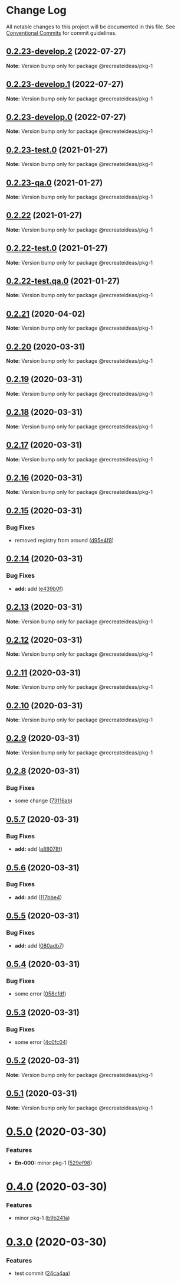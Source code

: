 # Change Log

All notable changes to this project will be documented in this file.
See [Conventional Commits](https://conventionalcommits.org) for commit guidelines.

## [0.2.23-develop.2](https://github.com/recreateideas/lerna-monorepo/compare/@recreateideas/pkg-1@0.2.23-develop.1...@recreateideas/pkg-1@0.2.23-develop.2) (2022-07-27)

**Note:** Version bump only for package @recreateideas/pkg-1





## [0.2.23-develop.1](https://github.com/recreateideas/lerna-monorepo/compare/@recreateideas/pkg-1@0.2.23-develop.0...@recreateideas/pkg-1@0.2.23-develop.1) (2022-07-27)

**Note:** Version bump only for package @recreateideas/pkg-1





## [0.2.23-develop.0](https://github.com/recreateideas/lerna-monorepo/compare/@recreateideas/pkg-1@0.2.23-test.0...@recreateideas/pkg-1@0.2.23-develop.0) (2022-07-27)

**Note:** Version bump only for package @recreateideas/pkg-1





## [0.2.23-test.0](https://github.com/recreateideas/lerna-monorepo/compare/@recreateideas/pkg-1@0.2.23-qa.0...@recreateideas/pkg-1@0.2.23-test.0) (2021-01-27)

**Note:** Version bump only for package @recreateideas/pkg-1





## [0.2.23-qa.0](https://github.com/recreateideas/lerna-monorepo/compare/@recreateideas/pkg-1@0.2.22...@recreateideas/pkg-1@0.2.23-qa.0) (2021-01-27)

**Note:** Version bump only for package @recreateideas/pkg-1





## [0.2.22](https://github.com/recreateideas/lerna-monorepo/compare/@recreateideas/pkg-1@0.2.22-test.0...@recreateideas/pkg-1@0.2.22) (2021-01-27)

**Note:** Version bump only for package @recreateideas/pkg-1





## [0.2.22-test.0](https://github.com/recreateideas/lerna-monorepo/compare/@recreateideas/pkg-1@0.2.22-test.qa.0...@recreateideas/pkg-1@0.2.22-test.0) (2021-01-27)

**Note:** Version bump only for package @recreateideas/pkg-1





## [0.2.22-test.qa.0](https://github.com/recreateideas/lerna-monorepo/compare/@recreateideas/pkg-1@0.2.21...@recreateideas/pkg-1@0.2.22-test.qa.0) (2021-01-27)

**Note:** Version bump only for package @recreateideas/pkg-1





## [0.2.21](https://github.com/recreateideas/lerna-monorepo/compare/@recreateideas/pkg-1@0.2.20...@recreateideas/pkg-1@0.2.21) (2020-04-02)

**Note:** Version bump only for package @recreateideas/pkg-1





## [0.2.20](https://github.com/recreateideas/lerna-monorepo/compare/@recreateideas/pkg-1@0.2.19...@recreateideas/pkg-1@0.2.20) (2020-03-31)

**Note:** Version bump only for package @recreateideas/pkg-1





## [0.2.19](https://github.com/recreateideas/lerna-monorepo/compare/@recreateideas/pkg-1@0.2.18...@recreateideas/pkg-1@0.2.19) (2020-03-31)

**Note:** Version bump only for package @recreateideas/pkg-1





## [0.2.18](https://github.com/recreateideas/lerna-monorepo/compare/@recreateideas/pkg-1@0.2.17...@recreateideas/pkg-1@0.2.18) (2020-03-31)

**Note:** Version bump only for package @recreateideas/pkg-1





## [0.2.17](https://github.com/recreateideas/lerna-monorepo/compare/@recreateideas/pkg-1@0.2.16...@recreateideas/pkg-1@0.2.17) (2020-03-31)

**Note:** Version bump only for package @recreateideas/pkg-1





## [0.2.16](https://github.com/recreateideas/lerna-monorepo/compare/@recreateideas/pkg-1@0.2.15...@recreateideas/pkg-1@0.2.16) (2020-03-31)

**Note:** Version bump only for package @recreateideas/pkg-1





## [0.2.15](https://github.com/recreateideas/lerna-monorepo/compare/@recreateideas/pkg-1@0.2.14...@recreateideas/pkg-1@0.2.15) (2020-03-31)


### Bug Fixes

* removed registry from around ([d95e4f8](https://github.com/recreateideas/lerna-monorepo/commit/d95e4f88797dc9388fc89f03324604a5dd46f984))





## [0.2.14](https://github.com/recreateideas/lerna-monorepo/compare/@recreateideas/pkg-1@0.2.13...@recreateideas/pkg-1@0.2.14) (2020-03-31)


### Bug Fixes

* **add:** add ([e439b0f](https://github.com/recreateideas/lerna-monorepo/commit/e439b0fb7ee7f1bcdfef1adb56eac2a35fd07d26))





## [0.2.13](https://github.com/recreateideas/lerna-monorepo/compare/@recreateideas/pkg-1@0.2.12...@recreateideas/pkg-1@0.2.13) (2020-03-31)

**Note:** Version bump only for package @recreateideas/pkg-1





## [0.2.12](https://github.com/recreateideas/lerna-monorepo/compare/@recreateideas/pkg-1@0.2.11...@recreateideas/pkg-1@0.2.12) (2020-03-31)

**Note:** Version bump only for package @recreateideas/pkg-1





## [0.2.11](https://github.com/recreateideas/lerna-monorepo/compare/@recreateideas/pkg-1@0.2.10...@recreateideas/pkg-1@0.2.11) (2020-03-31)

**Note:** Version bump only for package @recreateideas/pkg-1





## [0.2.10](https://github.com/recreateideas/lerna-monorepo/compare/@recreateideas/pkg-1@0.2.9...@recreateideas/pkg-1@0.2.10) (2020-03-31)

**Note:** Version bump only for package @recreateideas/pkg-1





## [0.2.9](https://github.com/recreateideas/lerna-monorepo/compare/@recreateideas/pkg-1@0.2.8...@recreateideas/pkg-1@0.2.9) (2020-03-31)

**Note:** Version bump only for package @recreateideas/pkg-1





## [0.2.8](https://github.com/recreateideas/lerna-monorepo/compare/@recreateideas/pkg-1@0.5.7...@recreateideas/pkg-1@0.2.8) (2020-03-31)


### Bug Fixes

* some change ([73116ab](https://github.com/recreateideas/lerna-monorepo/commit/73116ab276fb45feaab8b68db519293da5d4e6a2))





## [0.5.7](https://github.com/recreateideas/lerna-monorepo/compare/@recreateideas/pkg-1@0.5.6...@recreateideas/pkg-1@0.5.7) (2020-03-31)


### Bug Fixes

* **add:** add ([a88078f](https://github.com/recreateideas/lerna-monorepo/commit/a88078f971f42b8184d3f9e21650df4bdd52fad1))





## [0.5.6](https://github.com/recreateideas/lerna-monorepo/compare/@recreateideas/pkg-1@0.5.5...@recreateideas/pkg-1@0.5.6) (2020-03-31)


### Bug Fixes

* **add:** add ([117bbe4](https://github.com/recreateideas/lerna-monorepo/commit/117bbe461a7ec591606c8141e9783fc188583fd6))





## [0.5.5](https://github.com/recreateideas/lerna-monorepo/compare/@recreateideas/pkg-1@0.5.4...@recreateideas/pkg-1@0.5.5) (2020-03-31)


### Bug Fixes

* **add:** add ([080adb7](https://github.com/recreateideas/lerna-monorepo/commit/080adb72f5c0c9b130ab121d25ac911e7168a2a1))





## [0.5.4](https://github.com/recreateideas/lerna-monorepo/compare/@recreateideas/pkg-1@0.5.3...@recreateideas/pkg-1@0.5.4) (2020-03-31)


### Bug Fixes

* some error ([058cfdf](https://github.com/recreateideas/lerna-monorepo/commit/058cfdf8e9a35ad10d0ebf4ba2ec5210a0449bc6))





## [0.5.3](https://github.com/recreateideas/lerna-monorepo/compare/@recreateideas/pkg-1@0.5.2...@recreateideas/pkg-1@0.5.3) (2020-03-31)


### Bug Fixes

* some error ([4c0fc04](https://github.com/recreateideas/lerna-monorepo/commit/4c0fc04c320df2b601cbee1ace92fd60df605f2d))





## [0.5.2](https://github.com/recreateideas/lerna-monorepo/compare/@recreateideas/pkg-1@0.5.1...@recreateideas/pkg-1@0.5.2) (2020-03-31)

**Note:** Version bump only for package @recreateideas/pkg-1





## [0.5.1](https://github.com/recreateideas/lerna-monorepo/compare/@recreateideas/pkg-1@0.5.0...@recreateideas/pkg-1@0.5.1) (2020-03-31)

**Note:** Version bump only for package @recreateideas/pkg-1





# [0.5.0](https://github.com/recreateideas/lerna-monorepo/compare/@recreateideas/pkg-1@0.4.0...@recreateideas/pkg-1@0.5.0) (2020-03-30)


### Features

* **En-000:** minor pkg-1 ([529ef98](https://github.com/recreateideas/lerna-monorepo/commit/529ef98963919377755524514d666364e1a8577d))





# [0.4.0](https://github.com/recreateideas/lerna-monorepo/compare/@recreateideas/pkg-1@0.3.0...@recreateideas/pkg-1@0.4.0) (2020-03-30)


### Features

* minor pkg-1 ([b9b241a](https://github.com/recreateideas/lerna-monorepo/commit/b9b241a87c68dfe1b736d80258dd0f933d3ab00a))





# [0.3.0](https://github.com/recreateideas/lerna-monorepo/compare/@recreateideas/pkg-1@0.2.1...@recreateideas/pkg-1@0.3.0) (2020-03-30)


### Features

* test commit ([24ca4aa](https://github.com/recreateideas/lerna-monorepo/commit/24ca4aa3ea8048618acb1011affac2c439272828))
